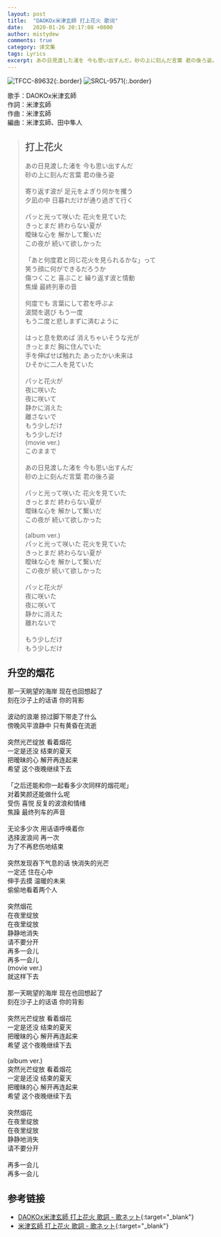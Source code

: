 ```yaml
---
layout: post
title:  "DAOKOx米津玄師 打上花火 歌词"
date:   2020-01-26 20:17:08 +0800
author: mistydew
comments: true
category: 译文集
tags: Lyrics
excerpt: あの日見渡した渚を 今も思い出すんだ。砂の上に刻んだ言葉 君の後ろ姿。
---
```

![TFCC-89632](https://is2-ssl.mzstatic.com/image/thumb/Music118/v4/0f/b0/e7/0fb0e7cc-54bc-76c5-f598-d9a489dcdecb/source/600x600bb.jpg){:.border}
![SRCL-9571](https://is5-ssl.mzstatic.com/image/thumb/Music118/v4/d7/02/8a/d7028a3a-bd1b-e54a-04f3-c2c459174ad1/source/600x600bb.jpg){:.border}

歌手：DAOKOx米津玄師<br>
作詞：米津玄師<br>
作曲：米津玄師<br>
編曲：米津玄師、田中隼人

<blockquote class="lyric-original">
  <h2>打上花火</h2>
  <p>
    あの日見渡した渚を 今も思い出すんだ<br>
    砂の上に刻んだ言葉 君の後ろ姿<br>
    <br>
    寄り返す波が 足元をよぎり何かを攫う<br>
    夕凪の中 日暮れだけが通り過ぎて行く<br>
    <br>
    パッと光って咲いた 花火を見ていた<br>
    きっとまだ 終わらない夏が<br>
    曖昧な心を 解かして繋いだ<br>
    この夜が 続いて欲しかった<br>
    <br>
    「あと何度君と同じ花火を見られるかな」って<br>
    笑う顔に何ができるだろうか<br>
    傷つくこと 喜ぶこと 繰り返す波と情動<br>
    焦燥 最終列車の音<br>
    <br>
    何度でも 言葉にして君を呼ぶよ<br>
    波間を選び もう一度<br>
    もう二度と悲しまずに済むように<br>
    <br>
    はっと息を飲めば 消えちゃいそうな光が<br>
    きっとまだ 胸に住んでいた<br>
    手を伸ばせば触れた あったかい未来は<br>
    ひそかに二人を見ていた<br>
    <br>
    パッと花火が<br>
    夜に咲いた<br>
    夜に咲いて<br>
    静かに消えた<br>
    離さないで<br>
    もう少しだけ<br>
    もう少しだけ<br>
    (movie ver.)<br>
    このままで<br>
    <br>
    あの日見渡した渚を 今も思い出すんだ<br>
    砂の上に刻んだ言葉 君の後ろ姿<br>
    <br>
    パッと光って咲いた 花火を見ていた<br>
    きっとまだ 終わらない夏が<br>
    曖昧な心を 解かして繋いだ<br>
    この夜が 続いて欲しかった<br>
    <br>
    (album ver.)<br>
    パッと光って咲いた 花火を見ていた<br>
    きっとまだ 終わらない夏が<br>
    曖昧な心を 解かして繋いだ<br>
    この夜が 続いて欲しかった<br>
    <br>
    パッと花火が<br>
    夜に咲いた<br>
    夜に咲いて<br>
    静かに消えた<br>
    離れないで<br>
    <br>
    もう少しだけ<br>
    もう少しだけ
  </p>
</blockquote>

<div class="lyric-translation">
  <h2>升空的烟花</h2>
  <p>
    那一天眺望的海岸 现在也回想起了<br>
    刻在沙子上的话语 你的背影<br>
    <br>
    波动的浪潮 掠过脚下带走了什么<br>
    傍晚风平浪静中 只有黄昏在流逝<br>
    <br>
    突然光芒绽放 看着烟花<br>
    一定是还没 结束的夏天<br>
    把暧昧的心 解开再连起来<br>
    希望 这个夜晚继续下去<br>
    <br>
    「之后还能和你一起看多少次同样的烟花呢」<br>
    对着笑颜还能做什么呢<br>
    受伤 喜悦 反复的波浪和情绪<br>
    焦躁 最终列车的声音<br>
    <br>
    无论多少次 用话语呼唤着你<br>
    选择波浪间 再一次<br>
    为了不再悲伤地结束<br>
    <br>
    突然发现吞下气息的话 快消失的光芒<br>
    一定还 住在心中<br>
    伸手去摸 温暖的未来<br>
    偷偷地看着两个人<br>
    <br>
    突然烟花<br>
    在夜里绽放<br>
    在夜里绽放<br>
    静静地消失<br>
    请不要分开<br>
    再多一会儿<br>
    再多一会儿<br>
    (movie ver.)<br>
    就这样下去<br>
    <br>
    那一天眺望的海岸 现在也回想起了<br>
    刻在沙子上的话语 你的背影<br>
    <br>
    突然光芒绽放 看着烟花<br>
    一定是还没 结束的夏天<br>
    把暧昧的心 解开再连起来<br>
    希望 这个夜晚继续下去<br>
    <br>
    (album ver.)<br>
    突然光芒绽放 看着烟花<br>
    一定是还没 结束的夏天<br>
    把暧昧的心 解开再连起来<br>
    希望 这个夜晚继续下去<br>
    <br>
    突然烟花<br>
    在夜里绽放<br>
    在夜里绽放<br>
    静静地消失<br>
    请不要分开<br>
    <br>
    再多一会儿<br>
    再多一会儿
  </p>
</div>

## 参考链接

* [DAOKOx米津玄師 打上花火 歌詞 - 歌ネット](https://www.uta-net.com/song/234130/){:target="_blank"}
* [米津玄師 打上花火 歌詞 - 歌ネット](https://www.uta-net.com/song/238729/){:target="_blank"}

